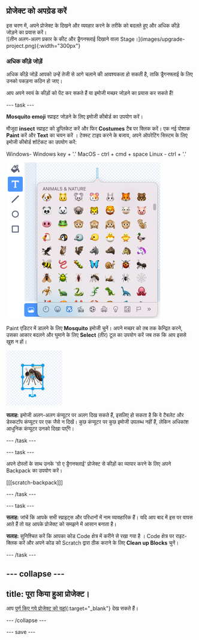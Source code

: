 ## प्रोजेक्ट को अपग्रेड करें

<div style="display: flex; flex-wrap: wrap">
<div style="flex-basis: 200px; flex-grow: 1; margin-right: 15px;">
इस चरण में, अपने प्रोजेक्ट के दिखने और व्यवहार करने के तरीके को बदलते हुए और अधिक कीड़े जोड़ने का प्रयास करें।
</div>
<div>
![तीन अलग-अलग प्रकार के कीट और ड्रैगनफ्लाई दिखाने वाला Stage।](images/upgrade-project.png){:width="300px"}
</div>
</div>

### अधिक कीड़े जोड़ें

अधिक कीड़े जोड़ें आपको उन्हें तेजी से आगे चलाने की आवश्यकता हो सकती है, ताकि ड्रैगनफ्लाई के लिए उनको पकड़ना कठिन हो जाए।

आप अपने स्वयं के कीड़ों को पेंट कर सकते हैं या इमोजी मच्छर जोड़ने का प्रयास कर सकते हैं!

--- task ---

**Mosquito emoji** स्प्राइट जोड़ने के लिए इमोजी कीबोर्ड का उपयोग करें।

मौजूदा **insect** स्प्राइट को डुप्लिकेट करें और फिर **Costumes** टैब पर क्लिक करें। एक नई पोशाक **Paint** करें और **Text** का चयन करें । टेक्स्ट टाइप करने के बजाय, अपने ऑपरेटिंग सिस्टम के लिए इमोजी कीबोर्ड शॉर्टकट का उपयोग करें:

Windows- Windows key + '.' 
MacOS - ctrl + cmd + space 
Linux - ctrl + '.'

![पॉपअप इमोजी कीबोर्ड को 'जानवरों और प्रकृति' श्रेणी के साथ चुना गया है।](images/emoji-keyboard.png)

Paint एडिटर में डालने के लिए **Mosquito** इमोजी चुनें। अपने मच्छर को तब तक केन्द्रित करने, उसका आकार बदलने और घुमाने के लिए **Select** (तीर) टूल का उपयोग करें जब तक कि आप इससे खुश न हों।

![Paint एडिटर में mosquito इमोजी।](images/emoji-mosquito.png)

**सलाह:** इमोजी अलग-अलग कंप्यूटर पर अलग दिख सकते हैं, इसलिए हो सकता है कि वे टैबलेट और डेस्कटॉप कंप्यूटर पर एक जैसे न दिखें। कुछ कंप्यूटर पर कुछ इमोजी उपलब्ध नहीं हैं, लेकिन अधिकांश आधुनिक कंप्यूटर उनको दिखा पाएँगे।

--- /task ---

--- task ---

अपने दोस्तों के साथ उनके 'ग्रो ए ड्रैगनफ्लाई' प्रोजेक्ट से कीड़ों का व्यापार करने के लिए अपने Backpack का उपयोग करें।

[[[scratch-backpack]]]

--- /task ---

--- task ---

**सलाह:** जांचें कि आपके सभी स्प्राइट्स और परिधानों में नाम व्यावहारिक हैं। यदि आप बाद में इस पर वापस आते हैं तो यह आपके प्रोजेक्ट को समझने में आसान बनाता है।

**सलाह:** सुनिश्चित करें कि आपका कोड Code क्षेत्र में करीने से रखा गया है । Code क्षेत्र पर राइट-क्लिक करें और अपने कोड को Scratch द्वारा ठीक कराने के लिए **Clean up Blocks** चुनें।

--- /task ---

--- collapse ---
---
title: पूरा किया हुआ प्रोजेक्ट।
---

आप [पूर्ण किए गये प्रोजेक्ट को यहां](https://scratch.mit.edu/projects/660051744/){:target="_blank"} देख सकते हैं।

--- /collapse ---

--- save ---
